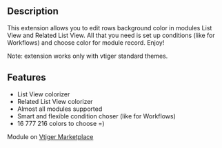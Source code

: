Description
-------

This extension allows you to edit rows background color in modules List View and Related List View. All that you need is set up conditions (like for Workflows) and choose color for module record. Enjoy!

Note: extension works only with vtiger standard themes.

Features
-------

 - List View colorizer
 - Related List View colorizer
 - Almost all modules supported
 - Smart and flexible condition choser (like for Workflows)
 - 16 777 216 colors to choose =)

Module on <a href="https://marketplace.vtiger.com/extensions?id=211" target="_blank">Vtiger Marketplace</a>
